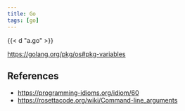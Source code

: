 ```yaml
---
title: Go
tags: [go]
---
```


{{< d "a.go" >}}

<https://golang.org/pkg/os#pkg-variables>

## References

- <https://programming-idioms.org/idiom/60>
- <https://rosettacode.org/wiki/Command-line_arguments>
